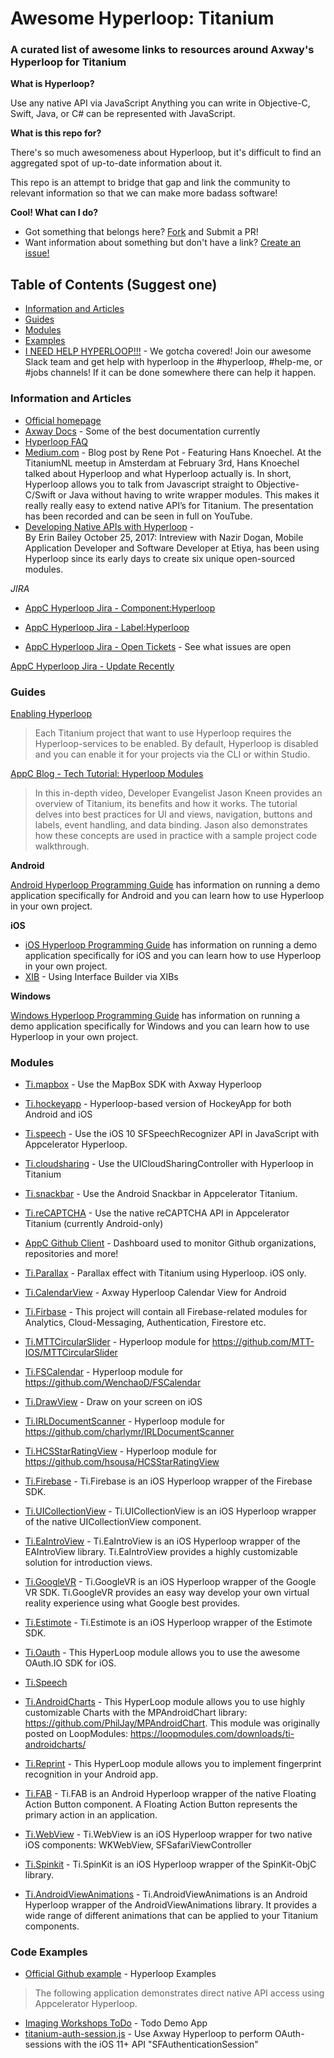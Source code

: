 # Awesome Hyperloop: Titanium

### A curated list of awesome links to resources around Axway's Hyperloop for Titanium

**What is Hyperloop?**

Use any native API via JavaScript
Anything you can write in Objective-C, Swift, Java, or C# can be represented with JavaScript.

**What is this repo for?**

There's so much awesomeness about Hyperloop, but it's difficult to find an aggregated spot of up-to-date information about it.

This repo is an attempt to bridge that gap and link the community to relevant information so that we can make more badass software!

**Cool!  What can I do?**

- Got something that belongs here? [Fork](https://github.com/shouse/awesome-hyperloop-titanium/edit/master/README.md#fork-destination-box) and Submit a PR!
- Want information about something but don't have a link?  [Create an issue!](https://github.com/shouse/awesome-hyperloop-titanium/issues)

## Table of Contents (Suggest one)
 - [Information and Articles](https://github.com/shouse/awesome-hyperloop-titanium/blob/master/README.md#information-and-articles)
 - [Guides](https://github.com/shouse/awesome-hyperloop-titanium#guides)
 - [Modules](https://github.com/shouse/awesome-hyperloop-titanium#moduoles)
 - [Examples](https://github.com/shouse/awesome-hyperloop-titanium#examples)
 - [I NEED HELP HYPERLOOP!!!](http://tislack.org/) - We gotcha covered!  Join our awesome Slack team and get help with hyperloop in the #hyperloop, #help-me, or #jobs channels!  If it can be done somewhere there can help it happen.

### Information and Articles
 - [Official homepage](https://github.com/appcelerator/hyperloop-examples)
 - [Axway Docs](https://docs.axway.com/bundle/Titanium_SDK_allOS_en/page/hyperloop.html) - Some of the best documentation currently
 - [Hyperloop FAQ](https://docs.axway.com/bundle/Titanium_SDK_allOS_en/page/hyperloop_faq.html)
 - [Medium.com](https://medium.com/all-titanium/titanium-an-introduction-to-hyperloop-by-hans-knoechel-47d4326ca52e) - Blog post by Rene Pot - Featuring Hans Knoechel.   At the TitaniumNL meetup in Amsterdam at February 3rd, Hans Knoechel talked about Hyperloop and what Hyperloop actually is.
In short, Hyperloop allows you to talk from Javascript straight to Objective-C/Swift or Java without having to write wrapper modules. This makes it really really easy to extend native API’s for Titanium.
The presentation has been recorded and can be seen in full on YouTube.
- [Developing Native APIs with Hyperloop](http://www.appcelerator.com/blog/2017/10/developing-native-apis-with-hyperloop-a-beginners-guide/) -  
By Erin Bailey
October 25, 2017: 
Intreview with Nazir Dogan, Mobile Application Developer and Software Developer at Etiya, has been using Hyperloop since its early days to create six unique open-sourced modules.

*JIRA*

- [AppC Hyperloop Jira - Component:Hyperloop](https://jira.appcelerator.org/browse/TIMOB-25481?jql=project%20%3D%20TIMOB%20AND%20component%20%3D%20Hyperloop)
- [AppC Hyperloop Jira - Label:Hyperloop](https://jira.appcelerator.org/browse/TISTUD-8658?jql=labels%20%3D%20hyperloop)

- [AppC Hyperloop Jira - Open Tickets](https://jira.appcelerator.org/browse/TIMOB-25478?jql=status%20%3D%20Open%20AND%20labels%20%3D%20hyperloop) - See what issues are open

[AppC Hyperloop Jira - Update Recently](https://jira.appcelerator.org/browse/TIMOB-25478?filter=-8&jql=labels%20%3D%20hyperloop)
### Guides
[Enabling Hyperloop](https://wiki.appcelerator.org/display/guides2/Enabling+Hyperloop)
> Each Titanium project that want to use Hyperloop requires the Hyperloop-services to be enabled. By default, Hyperloop is disabled and you can enable it for your projects via the CLI or within Studio.

[AppC Blog - Tech Tutorial: Hyperloop Modules](http://www.appcelerator.com/blog/2017/07/tech-tutorial-hyperloop-modules/)

> In this in-depth video, Developer Evangelist Jason Kneen provides an overview of Titanium, its benefits and how it works. The tutorial delves into best practices for UI and views, navigation, buttons and labels, event handling, and data binding. Jason also demonstrates how these concepts are used in practice with a sample project code walkthrough.

**Android**

[Android Hyperloop Programming Guide](https://wiki.appcelerator.org/display/guides2/Android+Hyperloop+Programming+Guide) has information on running a demo application specifically for Android and you can learn how to use Hyperloop in your own project.

**iOS**

- [iOS Hyperloop Programming Guide](https://wiki.appcelerator.org/display/guides2/iOS+Hyperloop+Programming+Guide) has information on running a demo application specifically for iOS and you can learn how to use Hyperloop in your own project.
- [XIB](https://github.com/appcelerator/hyperloop-examples/blob/master/app/controllers/ios/xib.js) - Using Interface Builder via XIBs

**Windows**

[Windows Hyperloop Programming Guide](https://wiki.appcelerator.org/display/guides2/Windows+Hyperloop+Programming+Guide) has information on running a demo application specifically for Windows and you can learn how to use Hyperloop in your own project.

### Modules

- [Ti.mapbox](https://github.com/hyperloop-modules/ti.mapbox) - Use the MapBox SDK with Axway Hyperloop
- [Ti.hockeyapp](https://github.com/hyperloop-modules/ti.hockeyapp) - Hyperloop-based version of HockeyApp for both Android and iOS
- [Ti.speech](https://github.com/hyperloop-modules/ti.speech) - Use the iOS 10 SFSpeechRecognizer API in JavaScript with Appcelerator Hyperloop.
- [Ti.cloudsharing](https://github.com/hyperloop-modules/ti.cloudsharing) - Use the UICloudSharingController with Hyperloop in Titanium
- [Ti.snackbar](https://github.com/hyperloop-modules/ti.snackbar) - Use the Android Snackbar in Appcelerator Titanium.
- [Ti.reCAPTCHA](https://github.com/hansemannn/titanium-recaptcha) - Use the native reCAPTCHA API in Appcelerator Titanium (currently Android-only)
- [AppC Github Client](https://github.com/appcelerator-developer-relations/appc-github-client) - Dashboard used to monitor Github organizations, repositories and more!
- [Ti.Parallax](https://github.com/trkfabi/Ti.Parallax/blob/master/app/controllers/index.js) - Parallax effect with Titanium using Hyperloop. iOS only.
- [Ti.CalendarView](https://github.com/m1ga/Ti.CalendarView) - Axway Hyperloop Calendar View for Android
- [Ti.Firbase](https://github.com/hansemannn/titanium-firebase) - This project will contain all Firebase-related modules for Analytics, Cloud-Messaging, Authentication, Firestore etc.




- [Ti.MTTCircularSlider](https://github.com/nazrdogan/Ti.MTTCircularSlider) - Hyperloop module for https://github.com/MTT-IOS/MTTCircularSlider
- [Ti.FSCalendar](https://github.com/nazrdogan/Ti.FSCalendar) - Hyperloop module for https://github.com/WenchaoD/FSCalendar
- [Ti.DrawView](https://github.com/nazrdogan/Ti.DrawView) - Draw on your screen on iOS
- [Ti.IRLDocumentScanner](https://github.com/nazrdogan/Ti.IRLDocumentScanner) - Hyperloop module for https://github.com/charlymr/IRLDocumentScanner
- [Ti.HCSStarRatingView](https://github.com/nazrdogan/Ti.HCSStarRatingView) - Hyperloop module for https://github.com/hsousa/HCSStarRatingView

- [Ti.Firebase](https://github.com/loop-modules/Ti.Firebase) - Ti.Firebase is an iOS Hyperloop wrapper of the Firebase SDK.

- [Ti.UICollectionView](https://github.com/loop-modules/Ti.UICollectionView) - Ti.UICollectionView is an iOS Hyperloop wrapper of the native UICollectionView component.

- [Ti.EaIntroView](https://github.com/loop-modules/Ti.EaIntroView) - Ti.EaIntroView is an iOS Hyperloop wrapper of the EAIntroView library. Ti.EaIntroView provides a highly customizable solution for introduction views.

- [Ti.GoogleVR](https://github.com/loop-modules/Ti.GoogleVR) - Ti.GoogleVR is an iOS Hyperloop wrapper of the Google VR SDK. Ti.GoogleVR provides an easy way develop your own virtual reality experience using what Google best provides.

- [Ti.Estimote](https://github.com/loop-modules/Ti.Estimote) - Ti.Estimote is an iOS Hyperloop wrapper of the Estimote SDK.

- [Ti.Oauth](https://github.com/loop-modules/Ti.Oauth) - This HyperLoop module allows you to use the awesome OAuth.IO SDK for iOS.

- [Ti.Speech](https://github.com/loop-modules/Ti.Speech)
- [Ti.AndroidCharts](https://github.com/loop-modules/Ti.AndroidCharts.) - This HyperLoop module allows you to use highly customizable Charts with the MPAndroidChart library: https://github.com/PhilJay/MPAndroidChart. This module was originally posted on LoopModules: https://loopmodules.com/downloads/ti-androidcharts/
- [Ti.Reprint](https://github.com/loop-modules/Ti.Reprint) - This HyperLoop module allows you to implement fingerprint recognition in your Android app.
- [Ti.FAB](https://github.com/loop-modules/Ti.FAB) - Ti.FAB is an Android Hyperloop wrapper of the native Floating Action Button component. A Floating Action Button represents the primary action in an application.
- [Ti.WebView](https://github.com/loop-modules/Ti.WebView) - Ti.WebView is an iOS Hyperloop wrapper for two native iOS components: WKWebView, SFSafariViewController
- [Ti.Spinkit](https://github.com/loop-modules/Ti.Spinkit) - Ti.SpinKit is an iOS Hyperloop wrapper of the SpinKit-ObjC library.
- [Ti.AndroidViewAnimations](https://github.com/loop-modules/Ti.AndroidViewAnimations) - Ti.AndroidViewAnimations is an Android Hyperloop wrapper of the AndroidViewAnimations library. It provides a wide range of different animations that can be applied to your Titanium components.


### Code Examples
 - [Official Github example](https://github.com/appcelerator/hyperloop-examples) - Hyperloop Examples
>The following application demonstrates direct native API access using Appcelerator Hyperloop.
 - [Imaging Workshops ToDo](https://github.com/appcdev/imagine-workshops-todo/tree/hyperloop?files=1) - Todo Demo App
- [titanium-auth-session.js](https://gist.github.com/hansemannn/71b6181557ec0f6024e29c642dbe52e3) - Use Axway Hyperloop to perform OAuth-sessions with the iOS 11+ API "SFAuthenticationSession"



